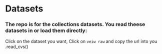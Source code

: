 # Datasets

### The repo is for the collections datasets. You read theese datasets in or load them directly:
Click on the dataset you want, Click on `veiw raw` and copy the url into you .read_cvs()
